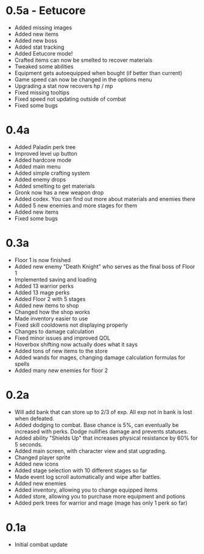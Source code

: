 # 0.5a - Eetucore

- Added missing images
- Added new items
- Added new boss
- Added stat tracking
- Added Eetucore mode!
- Crafted items can now be smelted to recover materials
- Tweaked some abilities
- Equipment gets autoequipped when bought (if better than current)
- Game speed can now be changed in the options menu
- Upgrading a stat now recovers hp / mp
- Fixed missing tooltips
- Fixed speed not updating outside of combat
- Fixed some bugs

# 0.4a

- Added Paladin perk tree
- Improved level up button
- Added hardcore mode
- Added main menu
- Added simple crafting system
- Added enemy drops
- Added smelting to get materials
- Gronk now has a new weapon drop
- Added codex. You can find out more about materials and enemies there
- Added 5 new enemies and more stages for them
- Added new items
- Fixed some bugs

# 0.3a

- Floor 1 is now finished
- Added new enemy "Death Knight" who serves as the final boss of Floor 1
- Implemented saving and loading
- Added 13 warrior perks
- Added 13 mage perks
- Added Floor 2 with 5 stages
- Added new items to shop
- Changed how the shop works
- Made inventory easier to use
- Fixed skill cooldowns not displaying properly
- Changes to damage calculation
- Fixed minor issues and improved QOL
- Hoverbox shifting now actually does what it says
- Added tons of new items to the store
- Added wands for mages, changing damage calculation formulas for spells
- Added many new enemies for floor 2

# 0.2a

- Will add bank that can store up to 2/3 of exp. All exp not in bank is lost when defeated.
- Added dodging to combat. Base chance is 5%, can eventually be increased with perks. Dodge nullifies damage and prevents statuses.
- Added ability "Shields Up" that increases physical resistance by 60% for 5 seconds.
- Added main screen, with character view and stat upgrading.
- Changed player sprite
- Added new icons
- Added stage selection with 10 different stages so far
- Made event log scroll automatically and wipe after battles.
- Added new enemies
- Added inventory, allowing you to change equipped items
- Added store, allowing you to purchase more equipment and potions
- Added perk trees for warrior and mage (mage has only 1 perk so far)

# 0.1a

- Initial combat update
